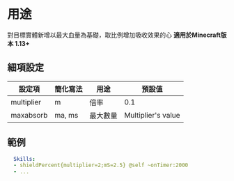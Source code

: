 用途
=======================

對目標實體新增以最大血量為基礎，取比例增加吸收效果的心
**適用於Minecraft版本 1.13+**

細項設定
----------

| 設定項 | 簡化寫法 | 用途 | 預設值 |
|------------|-------------------|-------------|--------------------|
| multiplier | m | 倍率| 0.1|
| maxabsorb  | ma, ms | 最大數量| Multiplier's value |

  

範例
--------
```yml
  Skills:
  - shieldPercent{multiplier=2;mS=2.5} @self ~onTimer:2000
  - ...
```